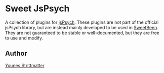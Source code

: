 # Sweet JsPsych

A collection of plugins for [jsPsych](https://www.jspsych.org/). These plugins are not part of the official jsPsych library, but are instead mainly developed to be used in [SweetBeen](https://autoresearch.github.io/sweetbean/). They are not guaranteed to be stable or well-documented, but they are free to use and modify.

## Author

[Younes Strittmatter](https://github.com/younesStrittmatter)